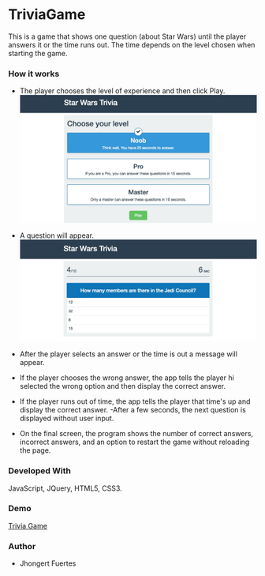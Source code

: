 # TriviaGame
This is a game that shows one question (about Star Wars) until the player answers it or the time runs out. The time depends on the level chosen when starting the game.

### How it works
- The player chooses the level of experience and then click Play.
![Start](https://github.com/Jhongert/TriviaGame/blob/master/assets/images/triviagame.jpeg?raw=true)

- A question will appear.
![Playing](https://github.com/Jhongert/TriviaGame/blob/master/assets/images/playing.jpeg?raw=true)

- After the player selects an answer or the time is out a message will appear.
- If the player chooses the wrong answer, the app tells the player hi selected the wrong option and then display the correct answer.
- If the player runs out of time, the app tells the player that time's up and display the correct answer.
-After a few seconds, the next question is displayed without user input.
- On the final screen, the program shows the number of correct answers, incorrect answers, and an option to restart the game without reloading the page.

### Developed With
JavaScript, JQuery, HTML5, CSS3.

### Demo
[Trivia Game](https://jhongert.github.io/TriviaGame/)

### Author
- Jhongert Fuertes
